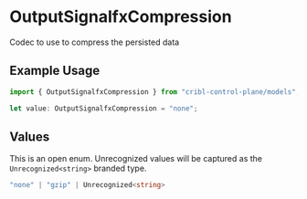 # OutputSignalfxCompression

Codec to use to compress the persisted data

## Example Usage

```typescript
import { OutputSignalfxCompression } from "cribl-control-plane/models";

let value: OutputSignalfxCompression = "none";
```

## Values

This is an open enum. Unrecognized values will be captured as the `Unrecognized<string>` branded type.

```typescript
"none" | "gzip" | Unrecognized<string>
```